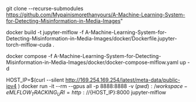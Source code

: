 git clone --recurse-submodules https://github.com/Mypainismorethanyours/A-Machine-Learning-System-for-Detecting-Misinformation-in-Media-Images"

docker build -t jupyter-mlflow -f A-Machine-Learning-System-for-Detecting-Misinformation-in-Media-Images/docker/Dockerfile.jupyter-torch-mlflow-cuda .

docker compose -f A-Machine-Learning-System-for-Detecting-Misinformation-in-Media-Images/docker/docker-compose-mlflow.yaml up -d

HOST_IP=$(curl --silent http://169.254.169.254/latest/meta-data/public-ipv4 )
docker run -it --rm --gpus all -p 8888:8888 -v $(pwd):/workspace -e MLFLOW_TRACKING_URI=http://${HOST_IP}:8000 jupyter-mlflow
